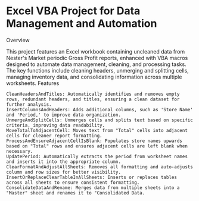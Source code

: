 # Excel VBA Project for Data Management and Automation
Overview

This project features an Excel workbook containing uncleaned data from Nester's Market periodic Gross Profit reports, enhanced with VBA macros designed to automate data management, cleaning, and processing tasks. The key functions include cleaning headers, unmerging and splitting cells, managing inventory data, and consolidating information across multiple worksheets.
Features

    CleanHeadersAndTitles: Automatically identifies and removes empty rows, redundant headers, and titles, ensuring a clean dataset for further analysis.
    InsertColumnsAndHeaders: Adds additional columns, such as 'Store Name' and 'Period,' to improve data organization.
    UnmergeAndSplitCells: Unmerges cells and splits text based on specific criteria, improving data readability.
    MoveTotalToAdjacentCell: Moves text from "Total" cells into adjacent cells for cleaner report formatting.
    ProcessAndEnsureAdjacentCellIsBlank: Populates store names upwards based on "Total" rows and ensures adjacent cells are left blank when necessary.
    UpdatePeriod: Automatically extracts the period from worksheet names and inserts it into the appropriate column.
    ClearFormatAndAdjustAllSheets: Removes all formatting and auto-adjusts column and row sizes for better visibility.
    InsertOrReplaceClearTableInAllSheets: Inserts or replaces tables across all sheets to ensure consistent formatting.
    ConsolidateDataAndRename: Merges data from multiple sheets into a "Master" sheet and renames it to "Consolidated Data.

